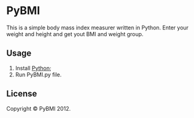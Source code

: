 # PyBMI

This is a simple body mass index measurer written in Python.
Enter your weight and height and get yout BMI and weight group.

## Usage

1. Install <a href="http://www.python.org/download/">Python</a>;
2. Run PyBMI.py file.

## License

Copyright &copy; PyBMI 2012.
